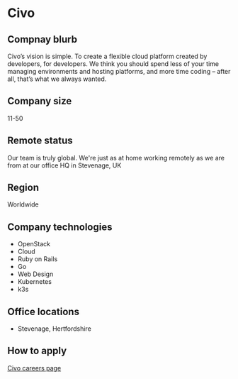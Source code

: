 # Civo

## Compnay blurb

Civo’s vision is simple. To create a flexible cloud platform created by developers, for developers. We think you should spend less of your time managing environments and hosting platforms, and more time coding – after all, that’s what we always wanted.

## Company size

11-50 

## Remote status
Our team is truly global. We're just as at home working remotely as we are from at our office HQ in Stevenage, UK

## Region

 Worldwide

## Company technologies

- OpenStack
- Cloud
- Ruby on Rails
- Go
- Web Design
- Kubernetes 
- k3s

## Office locations

- Stevenage, Hertfordshire

## How to apply

[Civo careers page](https://www.civo.com/careers)
